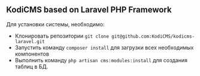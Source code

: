 ## KodiCMS based on Laravel PHP Framework

Для установки системы, необходимо:

 * Клонировать репозитории `git clone git@github.com:KodiCMS/kodicms-laravel.git`
 * Запустить команду `composer install` для загрузки всех необходимых компонентов
 * Выполнить команду `php artisan cms:modules:install` для создания таблиц в БД.